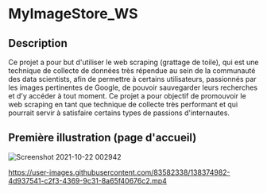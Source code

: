 # MyImageStore_WS
## Description
Ce projet a pour but d'utiliser le web scraping (grattage de toile), qui est une technique de collecte de données très répendue au sein de la communauté des data scientists, afin de permettre à certains utilisateurs, passionnés par les images pertinentes de Google, de pouvoir sauvegarder leurs recherches et d'y accéder à tout moment. Ce projet a pour objectif de promouvoir le web scraping en tant que technique de collecte très performant et qui pourrait servir à satisfaire certains types de passions d'internautes.
## Première illustration (page d'accueil)


![Screenshot 2021-10-22 002942](https://user-images.githubusercontent.com/83582338/138374808-96318fd1-1243-48eb-821b-7a22087601c0.png)


https://user-images.githubusercontent.com/83582338/138374982-4d937541-c2f3-4369-9c31-8a65f40676c2.mp4


